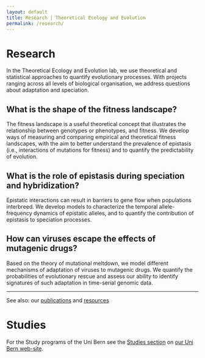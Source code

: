 ```yaml
---
layout: default
title: Research | Theoretical Ecology and Evolution
permalink: /research/
---
```


# Research

In the Theoretical Ecology and Evolution lab, we use theoretical and statistical approaches to quantify evolutionary processes. With projects ranging across all levels of biological organisation, we address questions about adaptation and speciation.

## What is the shape of the fitness landscape?

The fitness landscape is a useful theoretical concept that illustrates the relationship between genotypes or phenotypes, and fitness. We develop ways of measuring and comparing empirical and theoretical fitness landscapes, with the aim to better understand the prevalence of epistasis (i.e., interactions of mutations for fitness) and to quantify the predictability of evolution.

## What is the role of epistasis during speciation and hybridization? 

Epistatic interactions can result in barriers to gene flow when populations interbreed. We develop models to characterize the temporal allele-frequency dynamics of epistatic alleles, and to quantify the contribution of epistasis to speciation processes.

## How can viruses escape the effects of mutagenic drugs?

Based on the theory of mutational meltdown, we model different mechanisms of adaptation of viruses to mutagenic drugs. We quantify the probabilities of evolutionary rescue and assess our ability to identify signatures of such adaptation in time-serial genomic data.

---

See also: our [publications](/publications) and [resources](/resources)

# Studies

For the Study programs of the Uni Bern see the [Studies section](http://www.thee.iee.unibe.ch/studies/index_eng.html) on [our Uni Bern web-site](http://www.thee.iee.unibe.ch/).
